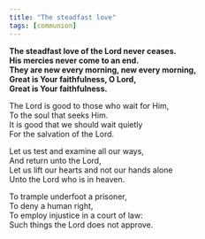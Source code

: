 ```yaml
---
title: "The steadfast love"
tags: [communion]
---
```


**The steadfast love of the Lord never ceases.   
His mercies never come to an end.   
They are new every morning, new every morning,   
Great is Your faithfulness, O Lord,   
Great is Your faithfulness.**

The Lord is good to those who wait for Him,   
To the soul that seeks Him.   
It is good that we should wait quietly   
For the salvation of the Lord.

Let us test and examine all our ways,   
And return unto the Lord,   
Let us lift our hearts and not our hands alone   
Unto the Lord who is in heaven.

To trample underfoot a prisoner,   
To deny a human right,   
To employ injustice in a court of law:   
Such things the Lord does not approve.